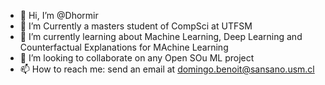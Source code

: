 - 👋 Hi, I’m @Dhormir
- 👀 I’m Currently a masters student of CompSci at UTFSM
- 🌱 I’m currently learning about Machine Learning, Deep Learning and Counterfactual Explanations for MAchine Learning
- 💞️ I’m looking to collaborate on any Open SOu ML project 
- 📫 How to reach me: send an email at domingo.benoit@sansano.usm.cl
<!---
Dhormir/Dhormir is a ✨ special ✨ repository because its `README.md` (this file) appears on your GitHub profile.
You can click the Preview link to take a look at your changes.
--->
